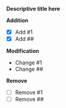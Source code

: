 **Descriptive title here**

**Addition**
- [x] Add #1
- [x] Add ##

**Modification**
- Change #1
- Change ##

**Remove**
- [ ] Remove #1
- [ ] Remove ##
